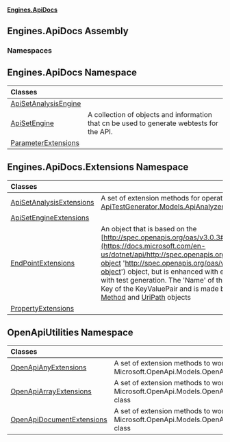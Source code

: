 #### [Engines.ApiDocs](Engines.ApiDocs.md 'Engines.ApiDocs')

## Engines.ApiDocs Assembly
### Namespaces

<a name='Engines.ApiDocs'></a>

## Engines.ApiDocs Namespace

| Classes | |
| :--- | :--- |
| [ApiSetAnalysisEngine](ApiSetAnalysisEngine.md 'Engines.ApiDocs.ApiSetAnalysisEngine') | |
| [ApiSetEngine](ApiSetEngine.md 'Engines.ApiDocs.ApiSetEngine') | A collection of objects and information that cn be used to  generate webtests for the API. |
| [ParameterExtensions](ParameterExtensions.md 'Engines.ApiDocs.ParameterExtensions') | |

<a name='Engines.ApiDocs.Extensions'></a>

## Engines.ApiDocs.Extensions Namespace

| Classes | |
| :--- | :--- |
| [ApiSetAnalysisExtensions](ApiSetAnalysisExtensions.md 'Engines.ApiDocs.Extensions.ApiSetAnalysisExtensions') | A set of extension methods for operating on an [ApiTestGenerator.Models.ApiAnalyzer.ApiSetAnalysis](https://docs.microsoft.com/en-us/dotnet/api/ApiTestGenerator.Models.ApiAnalyzer.ApiSetAnalysis 'ApiTestGenerator.Models.ApiAnalyzer.ApiSetAnalysis') model |
| [ApiSetEngineExtensions](ApiSetEngineExtensions.md 'Engines.ApiDocs.Extensions.ApiSetEngineExtensions') | |
| [EndPointExtensions](EndPointExtensions.md 'Engines.ApiDocs.Extensions.EndPointExtensions') | An object that is based on the [http://spec.openapis.org/oas/v3.0.3#operation-object](https://docs.microsoft.com/en-us/dotnet/api/http://spec.openapis.org/oas/v3.0.3#operation-object 'http://spec.openapis.org/oas/v3.0.3#operation-object') object, but is enhanced with extra information to help with test generation. The 'Name' of the object is stored in the Key of the KeyValuePair and is made  by combining the [Method](https://docs.microsoft.com/en-us/dotnet/api/Method 'Method') and [UriPath](https://docs.microsoft.com/en-us/dotnet/api/UriPath 'UriPath') objects |
| [PropertyExtensions](PropertyExtensions.md 'Engines.ApiDocs.Extensions.PropertyExtensions') | |

<a name='OpenApiUtilities'></a>

## OpenApiUtilities Namespace

| Classes | |
| :--- | :--- |
| [OpenApiAnyExtensions](OpenApiAnyExtensions.md 'OpenApiUtilities.OpenApiAnyExtensions') | A set of extension methods to work on the Microsoft.OpenApi.Models.OpenApiAny class |
| [OpenApiArrayExtensions](OpenApiArrayExtensions.md 'OpenApiUtilities.OpenApiArrayExtensions') | A set of extension methods to work on the Microsoft.OpenApi.Models.OpenApiArray class |
| [OpenApiDocumentExtensions](OpenApiDocumentExtensions.md 'OpenApiUtilities.OpenApiDocumentExtensions') | A set of extension methods to work on the Microsoft.OpenApi.Models.OpenApiDocument class |
